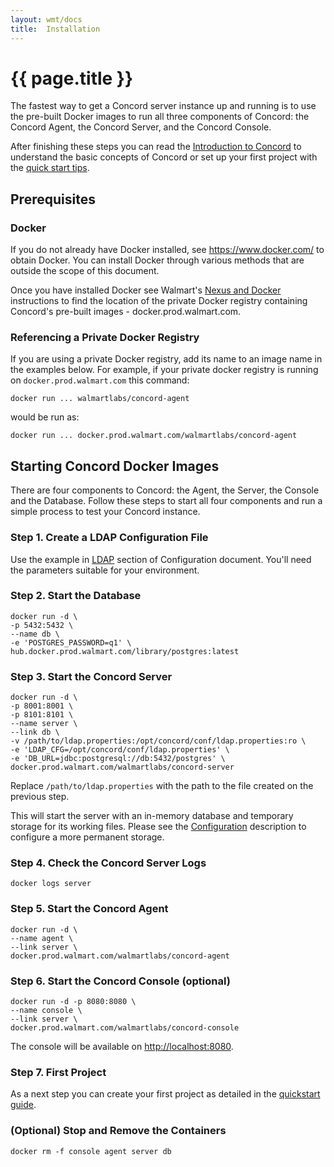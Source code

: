 ```yaml
---
layout: wmt/docs
title:  Installation
---
```


# {{ page.title }} 

The fastest way to get a Concord server instance up and running is to use the
pre-built Docker images to run all three components of Concord: 
the Concord Agent, the Concord Server, and the Concord Console.

After finishing these steps you can read the [Introduction to
Concord](./index.html) to understand the basic concepts of Concord
or set up your first project with the [quick start tips](./quickstart.html).

## Prerequisites

### Docker

  If you do not already have Docker installed, see
  https://www.docker.com/ to obtain Docker.  You can install Docker
  through various methods that are outside the scope of this document.

  Once you have installed Docker see Walmart's [Nexus and
  Docker](http://sde.walmart.com/docs/warm/docker.html)
  instructions to find the location of the private Docker registry
  containing Concord's pre-built images - docker.prod.walmart.com.

### Referencing a Private Docker Registry

  If you are using a private Docker registry, add its name to an image
  name in the examples below.  For example, if your private docker
  registry is running on `docker.prod.walmart.com` this command:
 
```
docker run ... walmartlabs/concord-agent
```

  would be run as:

```
docker run ... docker.prod.walmart.com/walmartlabs/concord-agent
```

## Starting Concord Docker Images

  There are four components to Concord: the Agent, the Server, the
  Console and the Database. Follow these steps to start all four
  components and run a simple process to test your Concord instance.

### Step 1. Create a LDAP Configuration File

  Use the example in [LDAP](./configuration.html#ldap) section of
  Configuration document. You'll need the parameters suitable for
  your environment.
  
### Step 2. Start the Database

```
docker run -d \
-p 5432:5432 \
--name db \
-e 'POSTGRES_PASSWORD=q1' \
hub.docker.prod.walmart.com/library/postgres:latest
```

### Step 3. Start the Concord Server

```
docker run -d \
-p 8001:8001 \
-p 8101:8101 \
--name server \
--link db \
-v /path/to/ldap.properties:/opt/concord/conf/ldap.properties:ro \
-e 'LDAP_CFG=/opt/concord/conf/ldap.properties' \
-e 'DB_URL=jdbc:postgresql://db:5432/postgres' \
docker.prod.walmart.com/walmartlabs/concord-server
```
  
  Replace `/path/to/ldap.properties` with the path to the file
  created on the previous step.
  
  This will start the server with an in-memory database and temporary
  storage for its working files. Please see the
  [Configuration](./configuration.html) description to configure a more
  permanent storage.
  
### Step 4. Check the Concord Server Logs
  
```
docker logs server
```

### Step 5. Start the Concord Agent

```
docker run -d \
--name agent \
--link server \
docker.prod.walmart.com/walmartlabs/concord-agent
```
  
### Step 6. Start the Concord Console (optional)

```
docker run -d -p 8080:8080 \
--name console \
--link server \
docker.prod.walmart.com/walmartlabs/concord-console
```
  
  The console will be available on
  [http://localhost:8080](http://localhost:8080).

### Step 7. First Project

As a next step you can create your first project as detailed in the
[quickstart guide](./quickstart.html).


### (Optional) Stop and Remove the Containers

```
docker rm -f console agent server db
```
